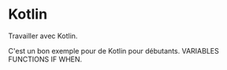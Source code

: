 # Kotlin
Travailler avec Kotlin.

C'est un bon exemple pour de Kotlin pour débutants.
VARIABLES
FUNCTIONS
IF
WHEN.

